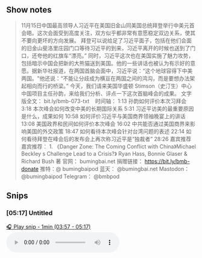 
## Show notes
> 11月15日中国最高领导人习近平在美国旧金山同美国总统拜登举行中美元首会晤。这次会面受到高度关注，双方似乎都非常有意愿稳定双边关系，使其不要向更坏的方向发展。 拜登可以说给足了习近平面子，包括在他们会面的旧金山斐洛里庄园​​门口等待习近平的到来，习近平离开的时候也送到了门口，还夸他的红旗车“漂亮。” 同时，习近平这次也在美国实施了魅力攻势，包括暗示中国会把新的大熊猫送到美国​​。他的一些讲话也被认为有示好的意愿。据新华社报道，在两国首脑会面中，习近平说：“这个地球容得下中美两国。​​”他还说：“不能让分歧成为横亘在两国之间的鸿沟，而是要想办法架起相向而行的桥梁。” 今天，我们请来美国华盛顿 Stimson（史汀生）中心中国项目主任孙韵，来给我们分析、评点一下这次首脑峰会的成果。  文字版全文： bit.ly/bmb-073-txt     时间轴： 1:13 孙韵如何评价本次习拜会 3:18 本次峰会如何改变中美的长期国际关系 5:31 习近平访美的最重要原因是什么，成果如何 10:58 如何评价习近平与美国商界领袖晚宴上的讲话 13:08 美国政界和民间如何评价本次峰会 16:02 中共能否通过美国商界来影响美国的外交政策 18:47 如何看待本次峰会针对台湾问题的表述 22:14 如何看待拜登在峰会后的发布会上再次称习近平是“独裁者” 28:26 嘉宾推荐  嘉宾推荐： 1. 《Danger Zone: The Coming Conflict with China》Michael Beckley  s Challenge Lead to a Crisis?》 Ryan Hass, Bonnie Glaser & Richard Bush 著
> 官网： bumingbai.net  捐赠链接： https://bit.ly/bmb-donate  推特：@ bumingbaipod  蓝天： @bumingbai.net  Mastodon： @bumingbaipod  Telegram： @bmbpod

## Snips
### [05:17] Untitled
[🎧 Play snip - 1min️ (03:57 - 05:17)](https://share.snipd.com/snip/3c1f4150-85fe-4716-9f40-129e32189d09)
<audio controls> <source src="https://www.buzzsprout.com/1982525/episodes/13993084-.mp3#t=03:57,05:17"> </audio>
